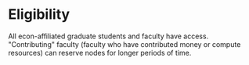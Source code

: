 # Eligibility

All econ-affiliated graduate students and faculty have access. "Contributing" faculty (faculty who have contributed money or compute resources) can reserve nodes for longer periods of time.
